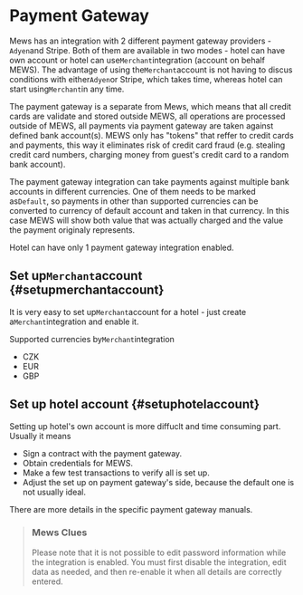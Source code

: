 # Payment Gateway

Mews has an integration with 2 different payment gateway providers -`Adyen`and Stripe. Both of them are available in two modes - hotel can have own account or hotel can use`Merchant`integration \(account on behalf MEWS\). The advantage of using the`Merchant`account is not having to discus conditions with either`Adyen`or Stripe, which takes time, whereas hotel can start using`Merchant`in any time.

The payment gateway is a separate from Mews, which means that all credit cards are validate and stored outside MEWS, all operations are processed outside of MEWS, all payments via payment gateway are taken against defined bank account\(s\). MEWS only has "tokens" that reffer to credit cards and payments, this way it eliminates risk of credit card fraud \(e.g. stealing credit card numbers, charging money from guest's credit card to a random bank account\).

The payment gateway integration can take payments against multiple bank accounts in different currencies. One of them needs to be marked as`Default`, so payments in other than supported currencies can be converted to currency of default account and taken in that currency. In this case MEWS will show both value that was actually charged and the value the payment originaly represents.

Hotel can have only 1 payment gateway integration enabled.

## Set up`Merchant`account {#setupmerchantaccount}

It is very easy to set up`Merchant`account for a hotel - just create a`Merchant`integration and enable it.

Supported currencies by`Merchant`integration

* CZK
* EUR
* GBP

## Set up hotel account {#setuphotelaccount}

Setting up hotel's own account is more diffuclt and time consuming part. Usually it means

* Sign a contract with the payment gateway.
* Obtain credentials for MEWS.
* Make a few test transactions to verify all is set up.
* Adjust the set up on payment gateway's side, because the default one is not usually ideal.

There are more details in the specific payment gateway manuals.

> ### Mews Clues
>
> Please note that it is not possible to edit password information while the integration is enabled. You must first disable the integration, edit data as needed, and then re-enable it when all details are correctly entered.

